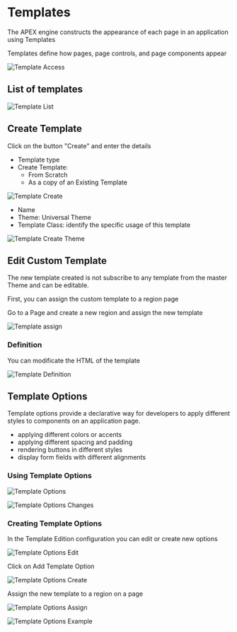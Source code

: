 # Templates

The APEX engine constructs the appearance of each page in an application using Templates

Templates define how pages, page controls, and page components appear

![Template Access](images/templates_access.png)

## List of templates

![Template List](images/template_list.png)

## Create Template

Click on the button "Create" and enter the details

- Template type
- Create Template:
  - From Scratch
  - As a copy of an Existing Template

![Template Create](images/template_create.png)

- Name
- Theme: Universal Theme
- Template Class: identify the specific usage of this template

![Template Create Theme](images/template_create_theme.png)

## Edit Custom Template

The new template created is not subscribe to any template from the master Theme and can be editable.

First, you can assign the custom template to a region page

Go to a Page and create a new region and assign the new template

![Template assign](images/template_assign.png)

### Definition

You can modificate the HTML of the template

![Template Definition](images/template_definition.png)

## Template Options

Template options provide a declarative way for developers to apply different styles to components on an application page.

- applying different colors or accents
- applying different spacing and padding
- rendering buttons in different styles
- display form fields with different alignments

### Using Template Options

![Template Options](images/template_options_access.png)

![Template Options Changes](images/template_options_change.png)

### Creating Template Options

In the Template Edition configuration you can edit or create new options

![Template Options Edit](images/template_options_edit.png)

Click on Add Template Option

![Template Options Create](images/template_options_create.png)

Assign the new template to a region on a page

![Template Options Assign](images/template_options_assign.png)

![Template Options Example](images/template_options_example.png)
